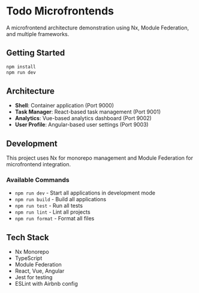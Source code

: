 # Todo Microfrontends

A microfrontend architecture demonstration using Nx, Module Federation, and multiple frameworks.

## Getting Started

```bash
npm install
npm run dev
```

## Architecture

- **Shell**: Container application (Port 9000)
- **Task Manager**: React-based task management (Port 9001)
- **Analytics**: Vue-based analytics dashboard (Port 9002)
- **User Profile**: Angular-based user settings (Port 9003)

## Development

This project uses Nx for monorepo management and Module Federation for microfrontend integration.

### Available Commands

- `npm run dev` - Start all applications in development mode
- `npm run build` - Build all applications
- `npm run test` - Run all tests
- `npm run lint` - Lint all projects
- `npm run format` - Format all files

## Tech Stack

- Nx Monorepo
- TypeScript
- Module Federation
- React, Vue, Angular
- Jest for testing
- ESLint with Airbnb config